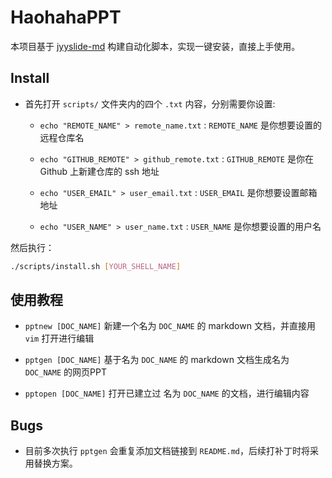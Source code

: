 # HaohahaPPT

本项目基于 [jyyslide-md](https://github.com/zweix123/jyyslide-md#install) 构建自动化脚本，实现一键安装，直接上手使用。

## Install

- 首先打开 `scripts/` 文件夹内的四个 `.txt` 内容，分别需要你设置:

   - `echo "REMOTE_NAME" > remote_name.txt` : `REMOTE_NAME` 是你想要设置的远程仓库名

   - `echo "GITHUB_REMOTE" > github_remote.txt` : `GITHUB_REMOTE` 是你在 Github 上新建仓库的 ssh 地址

   - `echo "USER_EMAIL" > user_email.txt` : `USER_EMAIL` 是你想要设置邮箱地址

   - `echo "USER_NAME" > user_name.txt` : `USER_NAME` 是你想要设置的用户名

然后执行：

```bash
./scripts/install.sh [YOUR_SHELL_NAME]
```

## 使用教程

- `pptnew [DOC_NAME]` 新建一个名为 `DOC_NAME` 的 markdown 文档，并直接用 `vim` 打开进行编辑

- `pptgen [DOC_NAME]` 基于名为 `DOC_NAME` 的 markdown 文档生成名为 `DOC_NAME` 的网页PPT

- `pptopen [DOC_NAME]` 打开已建立过 名为 `DOC_NAME` 的文档，进行编辑内容


## Bugs

- 目前多次执行 `pptgen` 会重复添加文档链接到 `README.md`，后续打补丁时将采用替换方案。

